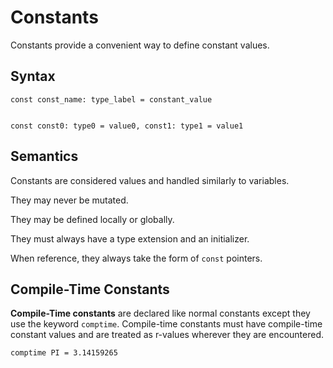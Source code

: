 # Constants
Constants provide a convenient way to define  constant values.

## Syntax
```
const const_name: type_label = constant_value


const const0: type0 = value0, const1: type1 = value1
```

## Semantics
Constants are considered values and handled similarly to variables.

They may never be mutated.

They may be defined locally or globally.

They must always have a type extension and an initializer.

When reference, they always take the form of `const` pointers.

## Compile-Time Constants
**Compile-Time constants** are declared like normal constants except they use the keyword `comptime`.  Compile-time constants must have compile-time constant values and are treated as r-values wherever they are encountered.  

```
comptime PI = 3.14159265 
```

